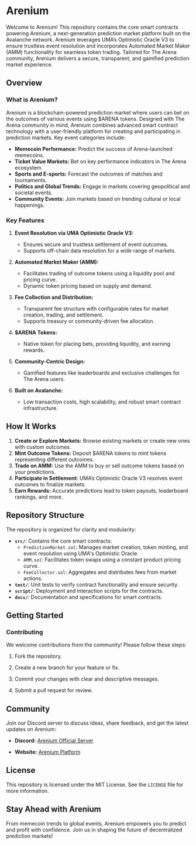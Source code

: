 # Arenium

Welcome to Arenium! This repository contains the core smart contracts powering Arenium, a next-generation prediction market platform built on the Avalanche network. Arenium leverages UMA’s Optimistic Oracle V3 to ensure trustless event resolution and incorporates Automated Market Maker (AMM) functionality for seamless token trading. Tailored for The Arena community, Arenium delivers a secure, transparent, and gamified prediction market experience.


## Overview

### What is Arenium?

Arenium is a blockchain-powered prediction market where users can bet on the outcomes of various events using $ARENA tokens. Designed with The Arena community in mind, Arenium combines advanced smart contract technology with a user-friendly platform for creating and participating in prediction markets. Key event categories include:

- **Memecoin Performance:** Predict the success of Arena-launched memecoins.
- **Ticket Value Markets:** Bet on key performance indicators in The Arena ecosystem.
- **Sports and E-sports:** Forecast the outcomes of matches and tournaments.
- **Politics and Global Trends:** Engage in markets covering geopolitical and societal events.
- **Community Events:** Join markets based on trending cultural or local happenings.


### Key Features

1. **Event Resolution via UMA Optimistic Oracle V3:**
   - Ensures secure and trustless settlement of event outcomes.
   - Supports off-chain data resolution for a wide range of markets.

2. **Automated Market Maker (AMM):**
   - Facilitates trading of outcome tokens using a liquidity pool and pricing curve.
   - Dynamic token pricing based on supply and demand.

3. **Fee Collection and Distribution:**
   - Transparent fee structure with configurable rates for market creation, trading, and settlement.
   - Supports treasury or community-driven fee allocation.

4. **$ARENA Tokens:**
   - Native token for placing bets, providing liquidity, and earning rewards.

5. **Community-Centric Design:**
   - Gamified features like leaderboards and exclusive challenges for The Arena users.

6. **Built on Avalanche:**
   - Low transaction costs, high scalability, and robust smart contract infrastructure.


## How It Works

1. **Create or Explore Markets:** Browse existing markets or create new ones with custom outcomes.
2. **Mint Outcome Tokens:** Deposit $ARENA tokens to mint tokens representing different outcomes.
3. **Trade on AMM:** Use the AMM to buy or sell outcome tokens based on your predictions.
4. **Participate in Settlement:** UMA’s Optimistic Oracle V3 resolves event outcomes to finalize markets.
5. **Earn Rewards:** Accurate predictions lead to token payouts, leaderboard rankings, and more.


## Repository Structure

The repository is organized for clarity and modularity:

- **`src/`**: Contains the core smart contracts:
  - `PredictionMarket.sol`: Manages market creation, token minting, and event resolution using UMA's Optimistic Oracle.
  - `AMM.sol`: Facilitates token swaps using a constant product pricing curve.
  - `FeeCollector.sol`: Aggregates and distributes fees from market actions.
- **`test/`**: Unit tests to verify contract functionality and ensure security.
- **`script/`**: Deployment and interaction scripts for the contracts.
- **`docs/`**: Documentation and specifications for smart contracts.


## Getting Started

### Contributing

We welcome contributions from the community! Please follow these steps:

1. Fork the repository.

2. Create a new branch for your feature or fix.

3. Commit your changes with clear and descriptive messages.

4. Submit a pull request for review.


## Community

Join our Discord server to discuss ideas, share feedback, and get the latest updates on Arenium:

- **Discord:** [Arenium Official Server](https://discord.gg/ThMkW8X89k)

- **Website:** [Arenium Platform](https://www.arenium.social/)


## License

This repository is licensed under the MIT License. See the `LICENSE` file for more information.


## Stay Ahead with Arenium

From memecoin trends to global events, Arenium empowers you to predict and profit with confidence. Join us in shaping the future of decentralized prediction markets!